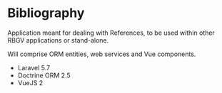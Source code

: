 # Bibliography
Application meant for dealing with References, to be used within other RBGV applications or stand-alone.

Will comprise ORM entities, web services and Vue components.

* Laravel 5.7
* Doctrine ORM 2.5
* VueJS 2
